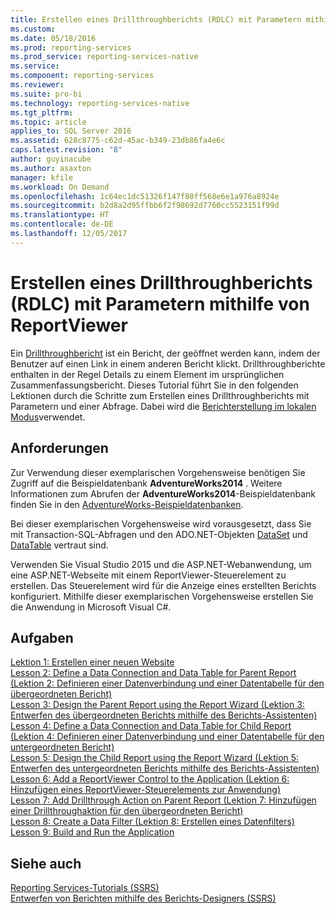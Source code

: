 ```yaml
---
title: Erstellen eines Drillthroughberichts (RDLC) mit Parametern mithilfe von ReportViewer | Microsoft-Dokumentation
ms.custom: 
ms.date: 05/18/2016
ms.prod: reporting-services
ms.prod_service: reporting-services-native
ms.service: 
ms.component: reporting-services
ms.reviewer: 
ms.suite: pro-bi
ms.technology: reporting-services-native
ms.tgt_pltfrm: 
ms.topic: article
applies_to: SQL Server 2016
ms.assetid: 628c8775-c62d-45ac-b349-23db86fa4e6c
caps.latest.revision: "8"
author: guyinacube
ms.author: asaxton
manager: kfile
ms.workload: On Demand
ms.openlocfilehash: 1c64ec1dc51326f147f80ff568e6e1a976a8924e
ms.sourcegitcommit: b2d8a2d95ffbb6f2f98692d7760cc5523151f99d
ms.translationtype: HT
ms.contentlocale: de-DE
ms.lasthandoff: 12/05/2017
---
```

# <a name="create-drillthrough-rdlc-report-with-parameters---reportviewer"></a>Erstellen eines Drillthroughberichts (RDLC) mit Parametern mithilfe von ReportViewer
Ein [Drillthroughbericht](http://technet.microsoft.com/library/ff519554.aspx) ist ein Bericht, der geöffnet werden kann, indem der Benutzer auf einen Link in einem anderen Bericht klickt. Drillthroughberichte enthalten in der Regel Details zu einem Element im ursprünglichen Zusammenfassungsbericht. Dieses Tutorial führt Sie in den folgenden Lektionen durch die Schritte zum Erstellen eines Drillthroughberichts mit Parametern und einer Abfrage. Dabei wird die [Berichterstellung im lokalen Modus](http://msdn.microsoft.com/library/ff487969.aspx)verwendet.  
  
## <a name="requirements"></a>Anforderungen  
Zur Verwendung dieser exemplarischen Vorgehensweise benötigen Sie Zugriff auf die Beispieldatenbank **AdventureWorks2014** . Weitere Informationen zum Abrufen der **AdventureWorks2014**-Beispieldatenbank finden Sie in den [AdventureWorks-Beispieldatenbanken](https://github.com/Microsoft/sql-server-samples/releases).  
  
Bei dieser exemplarischen Vorgehensweise wird vorausgesetzt, dass Sie mit Transaction-SQL-Abfragen und den ADO.NET-Objekten [DataSet](https://msdn.microsoft.com/library/system.data.dataset.aspx) und [DataTable](http://msdn.microsoft.com/library/system.data.datatable.aspx) vertraut sind.  
  
Verwenden Sie Visual Studio 2015 und die ASP.NET-Webanwendung, um eine ASP.NET-Webseite mit einem ReportViewer-Steuerelement zu erstellen. Das Steuerelement wird für die Anzeige eines erstellten Berichts konfiguriert. Mithilfe dieser exemplarischen Vorgehensweise erstellen Sie die Anwendung in Microsoft Visual C#.  
  
## <a name="tasks"></a>Aufgaben  
[Lektion 1: Erstellen einer neuen Website](../reporting-services/lesson-1-create-a-new-web-site.md)  
[Lesson 2: Define a Data Connection and Data Table for Parent Report (Lektion 2: Definieren einer Datenverbindung und einer Datentabelle für den übergeordneten Bericht)](../reporting-services/lesson-2-define-a-data-connection-and-data-table-for-parent-report.md)  
[Lesson 3: Design the Parent Report using the Report Wizard (Lektion 3: Entwerfen des übergeordneten Berichts mithilfe des Berichts-Assistenten)](../reporting-services/lesson-3-design-the-parent-report-using-the-report-wizard.md)  
[Lesson 4: Define a Data Connection and Data Table for Child Report (Lektion 4: Definieren einer Datenverbindung und einer Datentabelle für den untergeordneten Bericht)](../reporting-services/lesson-4-define-a-data-connection-and-data-table-for-child-report.md)  
[Lesson 5: Design the Child Report using the Report Wizard (Lektion 5: Entwerfen des untergeordneten Berichts mithilfe des Berichts-Assistenten)](../reporting-services/lesson-5-design-the-child-report-using-the-report-wizard.md)  
[Lesson 6: Add a ReportViewer Control to the Application (Lektion 6: Hinzufügen eines ReportViewer-Steuerelements zur Anwendung)](../reporting-services/lesson-6-add-a-reportviewer-control-to-the-application.md)  
[Lesson 7: Add Drillthrough Action on Parent Report (Lektion 7: Hinzufügen einer Drillthroughaktion für den übergeordneten Bericht)](../reporting-services/lesson-7-add-drillthrough-action-on-parent-report.md)  
[Lesson 8: Create a Data Filter (Lektion 8: Erstellen eines Datenfilters)](../reporting-services/lesson-8-create-a-data-filter.md)  
[Lesson 9: Build and Run the Application](../reporting-services/lesson-9-build-and-run-the-application.md)  
  
## <a name="see-also"></a>Siehe auch  
[Reporting Services-Tutorials &#40;SSRS&#41;](../reporting-services/reporting-services-tutorials-ssrs.md)  
[Entwerfen von Berichten mithilfe des Berichts-Designers &#40;SSRS&#41;](../reporting-services/tools/design-reporting-services-paginated-reports-with-report-designer-ssrs.md)  
  

